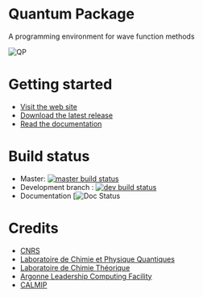# Quantum Package

A programming environment for wave function methods

![QP](https://raw.githubusercontent.com/QuantumPackage/qp2/master/data/qp2.png)     

# Getting started

* [Visit the web site](https://quantumpackage.github.io/qp2)
* [Download the latest release](http://github.com/QuantumPackage/qp2/releases)
* [Read the documentation](https://quantum-package.readthedocs.io) 

# Build status

* Master: [![master build status](https://travis-ci.org/QuantumPackage/qp2.svg?branch=master)](https://travis-ci.org/QuantumPackage/qp2)
* Development branch : [![dev build status](https://travis-ci.org/QuantumPackage/qp2.svg?branch=develop)](https://travis-ci.org/QuantumPackage/qp2)
* Documentation [![Doc Status](https://quantum-package.readthedocs.io/en/latest/?badge=latest)


# Credits

* [CNRS](http://www.cnrs.fr)
* [Laboratoire de Chimie et Physique Quantiques](http://lcpq.ups-tlse.fr)
* [Laboratoire de Chimie Théorique](http://www.lct.jussieu.fr)
* [Argonne  Leadership Computing  Facility](http://alcf.anl.gov)
* [CALMIP](https://www.calmip.univ-toulouse.fr)

